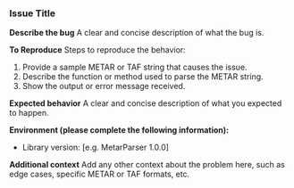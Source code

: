 ### Issue Title

**Describe the bug**
A clear and concise description of what the bug is.

**To Reproduce**
Steps to reproduce the behavior:
1. Provide a sample METAR or TAF string that causes the issue.
2. Describe the function or method used to parse the METAR string.
3. Show the output or error message received.

**Expected behavior**
A clear and concise description of what you expected to happen.

**Environment (please complete the following information):**
- Library version: [e.g. MetarParser 1.0.0]

**Additional context**
Add any other context about the problem here, such as edge cases, specific METAR or TAF formats, etc.